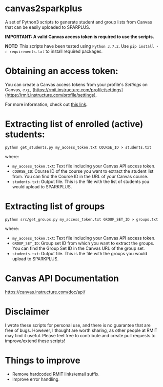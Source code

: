 # canvas2sparkplus
A set of Python3 scripts to generate student and group lists from Canvas that can be easily uploaded to SPARPLUS.

**IMPORTANT: A valid Canvas access token is required to use the scripts.**

**NOTE:** This scripts have been tested using `Python 3.7.2`. Use `pip install -r requirements.txt` to install required packages.

# Obtaining an access token:
You can create a Canvas access tokens from your profile's *Settings* on Canvas, e.g., [https://rmit.instructure.com/profile/settings](https://rmit.instructure.com/profile/settings).

For more information, check out [this link](https://community.canvaslms.com/docs/DOC-10806-4214724194).

# Extracting  list of enrolled (active) students:

```python get_students.py my_access_token.txt COURSE_ID > students.txt```

where:
- `my_access_token.txt`: Text file including your Canvas API access token.
- `COURSE_ID`: Course ID of the course you want to extract the student list from. You can find the Course ID in the URL of your Canvas course.
- `students.txt`: Output file. This is the file with the list of students you would upload to SPARKPLUS.


# Extracting list of groups

```python src/get_groups.py my_access_token.txt GROUP_SET_ID > groups.txt```

where:
- `my_access_token.txt`: Text file including your Canvas API access token.
- `GROUP_SET_ID`: Group set ID from which you want to extract the groups. You can find the Group Set ID in the Canvas URL of the group set.
- `students.txt`: Output file. This is the file with the groups you would upload to SPARKPLUS.


# Canvas API Documentation
https://canvas.instructure.com/doc/api/


# Disclaimer

I wrote these scripts for personal use, and there is no guarantee that are free of bugs. However, I thought are worth sharing, as other people at RMIT may find it useful. Please feel free to contribute and create pull requests to improve/extend these scripts!


# Things to improve
 - Remove hardcoded RMIT links/email suffix.
 - Improve error handling.
